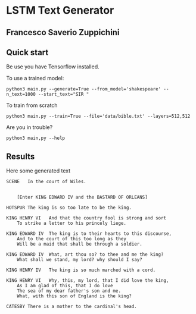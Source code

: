 # LSTM Text Generator
## Francesco Saverio Zuppichini

## Quick start

Be use you have Tensorflow installed.

To use a trained model:

```
python3 main.py --generate=True --from_model='shakespeare' --n_text=1000 --start_text="SIR "
```
To train from scratch

```
python3 main.py --train=True --file='data/bible.txt' --layers=512,512
```
Are you in trouble?

```
python3 main,py --help
```
## Results
Here some generated text
```
SCENE	In the court of Wiles.


	[Enter KING EDWARD IV and the BASTARD OF ORLEANS]

HOTSPUR	The king is so too late to be the king.

KING HENRY VI	And that the country fool is strong and sort
	To strike a letter to his princely liege.

KING EDWARD IV	The king is to their hearts to this discourse,
	And to the court of this too long as they
	Will be a maid that shall be through a soldier.

KING EDWARD IV	What, art thou so? to thee and me the king?
	What shall we stand, my lord? why should I say?

KING HENRY IV	The king is so much marched with a cord.

KING HENRY VI	Why, this, my lord, that I did love the king,
	As I am glad of this, that I do love
	The sea of my dear father's son and me.
	What, with this son of England is the king?

CATESBY	There is a mother to the cardinal's head.
```